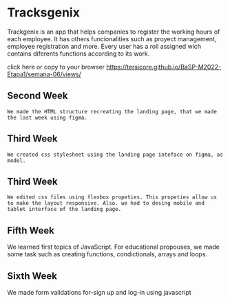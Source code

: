 # Tracksgenix
Trackgenix is an app that helps companies to register the working hours of each employee. It has others funcionalities such as proyect management, employee registration and more. Every user has a roll assigned wich contains diferents functions according to its work.

click here or copy to your browser https://tersicore.github.io/BaSP-M2022-Etapa1/semana-06/views/

## Second Week
```
We made the HTML structure recreating the landing page, that we made the last week using figma.  
```
## Third Week
```
We created css stylesheet using the landing page inteface on figma, as model.
```
## Third Week
```
We edited css files using flexbox propeties. This propeties allow us to make the layout responsive. Also. we had to desing mobile and tablet interface of the landing page. 
```
## Fifth Week

We learned first topics of JavaScript. For educational propouses, 
we made some task such as creating functions, condictionals, arrays and loops. 


## Sixth Week

We made form validations for-sign up and log-in using javascript
